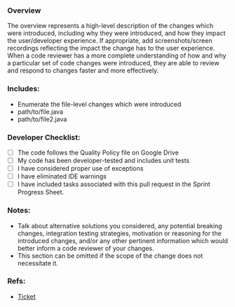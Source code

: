 ### Overview
The overview represents a high-level description of the changes which were introduced, including why they were introduced, and how they impact the user/developer experience. If appropriate, add screenshots/screen recordings reflecting the impact the change has to the user experience.
When a code reviewer has a more complete understanding of how and why a particular set of code changes were introduced, they are able to review and respond to changes faster and more effectively.

### Includes:
- Enumerate the file-level changes which were introduced
- path/to/file.java
- path/to/file2.java

### Developer Checklist:
- [ ] The code follows the Quality Policy file on Google Drive
- [ ] My code has been developer-tested and includes unit tests
- [ ] I have considered proper use of exceptions
- [ ] I have eliminated IDE warnings
- [ ] I have included tasks associated with this pull request in the Sprint Progress Sheet.

### Notes:
- Talk about alternative solutions you considered, any potential breaking changes, integration testing strategies, motivation or reasoning for the introduced changes, and/or any other pertinent information which would better inform a code reviewer of your changes.
- This section can be omitted if the scope of the change does not necessitate it.

### Refs:
- [Ticket](https://ticketlink.com)
